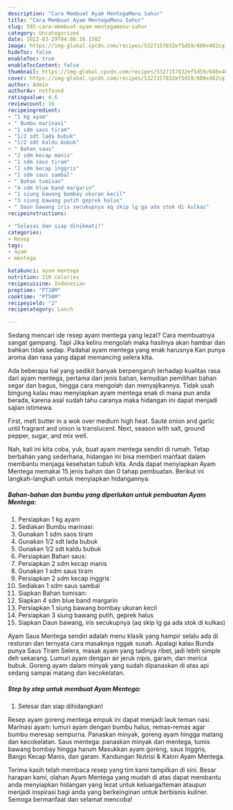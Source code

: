 ```yaml
---
description: "Cara Membuat Ayam MentegaMenu Sahur"
title: "Cara Membuat Ayam MentegaMenu Sahur"
slug: 595-cara-membuat-ayam-mentegamenu-sahur
category: Uncategorized
date: 2022-03-29T04:08:18.150Z
image: https://img-global.cpcdn.com/recipes/5327157832ef5d59/680x482cq70/ayam-mentega-foto-resep-utama.jpg
hideToc: false
enableToc: true
enableTocContent: false
thumbnail: https://img-global.cpcdn.com/recipes/5327157832ef5d59/680x482cq70/ayam-mentega-foto-resep-utama.jpg
cover: https://img-global.cpcdn.com/recipes/5327157832ef5d59/680x482cq70/ayam-mentega-foto-resep-utama.jpg
author: Admin
authorAv: notfound
ratingvalue: 4.6
reviewcount: 16
recipeingredient:
- "1 kg ayam"
- " Bumbu marinasi"
- "1 sdm saos tiram"
- "1/2 sdt lada bubuk"
- "1/2 sdt kaldu bubuk"
- " Bahan saus"
- "2 sdm kecap manis"
- "1 sdm saus tiram"
- "2 sdm kecap inggris"
- "1 sdm saus sambal"
- " Bahan tumisan"
- "4 sdm blue band margarin"
- "1 siung bawang bombay ukuran kecil"
- "3 siung bawang putih geprek halus"
- " Daun bawang iris secukupnya aq skip lg ga ada stok di kulkas"
recipeinstructions:

- "Selesai dan siap dinikmati!"
categories:
- Resep
tags:
- ayam
- mentega

katakunci: ayam mentega 
nutrition: 210 calories
recipecuisine: Indonesian
preptime: "PT38M"
cooktime: "PT58M"
recipeyield: "2"
recipecategory: Lunch

---
```



Sedang mencari ide resep ayam mentega yang lezat? Cara membuatnya sangat gampang. Tapi Jika keliru mengolah maka hasilnya akan hambar dan bahkan tidak sedap. Padahal ayam mentega yang enak harusnya Kan punya aroma dan rasa yang dapat memancing selera kita.


Ada beberapa hal yang sedikit banyak berpengaruh terhadap kualitas rasa dari ayam mentega, pertama dari jenis bahan, kemudian pemilihan bahan segar dan bagus, hingga cara mengolah dan menyajikannya. Tidak usah bingung kalau mau menyiapkan ayam mentega enak di mana pun anda berada, karena asal sudah tahu caranya maka hidangan ini dapat menjadi sajian istimewa.

First, melt butter in a wok over medium high heat. Sauté onion and garlic until fragrant and onion is translucent. Next, season with salt, ground pepper, sugar, and mix well.


Nah, kali ini kita coba, yuk, buat ayam mentega sendiri di rumah. Tetap berbahan yang sederhana, hidangan ini bisa memberi manfaat dalam membantu menjaga kesehatan tubuh kita. Anda dapat menyiapkan Ayam Mentega memakai 15 jenis bahan dan 0 tahap pembuatan. Berikut ini langkah-langkah untuk menyiapkan hidangannya.

<!--inarticleads1-->

##### Bahan-bahan dan bumbu yang diperlukan untuk pembuatan Ayam Mentega:

1. Persiapkan 1 kg ayam
1. Sediakan  Bumbu marinasi:
1. Gunakan 1 sdm saos tiram
1. Gunakan 1/2 sdt lada bubuk
1. Gunakan 1/2 sdt kaldu bubuk
1. Persiapkan  Bahan saus:
1. Persiapkan 2 sdm kecap manis
1. Gunakan 1 sdm saus tiram
1. Persiapkan 2 sdm kecap inggris
1. Sediakan 1 sdm saus sambal
1. Siapkan  Bahan tumisan:
1. Siapkan 4 sdm blue band margarin
1. Persiapkan 1 siung bawang bombay ukuran kecil
1. Persiapkan 3 siung bawang putih, geprek halus
1. Siapkan  Daun bawang, iris secukupnya (aq skip lg ga ada stok di kulkas)


Ayam Saus Mentega sendiri adalah menu klasik yang hampir selalu ada di restoran dan ternyata cara masaknya nggak susah. Apalagi kalau Bunda punya Saus Tiram Selera, masak ayam yang tadinya ribet, jadi lebih simple deh sekarang. Lumuri ayam dengan air jeruk nipis, garam, dan merica bubuk. Goreng ayam dalam minyak yang sudah dipanaskan di atas api sedang sampai matang dan kecokelatan. 

<!--inarticleads2-->

##### Step by step untuk membuat Ayam Mentega:


1. Selesai dan siap dihidangkan!

Resep ayam goreng mentega empuk ini dapat menjadi lauk teman nasi. Marinasi ayam: lumuri ayam dengan bumbu halus, remas-remas agar bumbu meresap sempurna. Panaskan minyak, goreng ayam hingga matang dan kecokelatan. Saus mentega: panaskan minyak dan mentega, tumis bawang bombay hingga harum Masukkan ayam goreng, saus Inggris, Bango Kecap Manis, dan garam. Kandungan Nutrisi &amp; Kalori Ayam Mentega. 

Terima kasih telah membaca resep yang tim kami tampilkan di sini. Besar harapan kami, olahan Ayam Mentega yang mudah di atas dapat membantu anda menyiapkan hidangan yang lezat untuk keluarga/teman ataupun menjadi inspirasi bagi anda yang berkeinginan untuk berbisnis kuliner. Semoga bermanfaat dan selamat mencoba!
